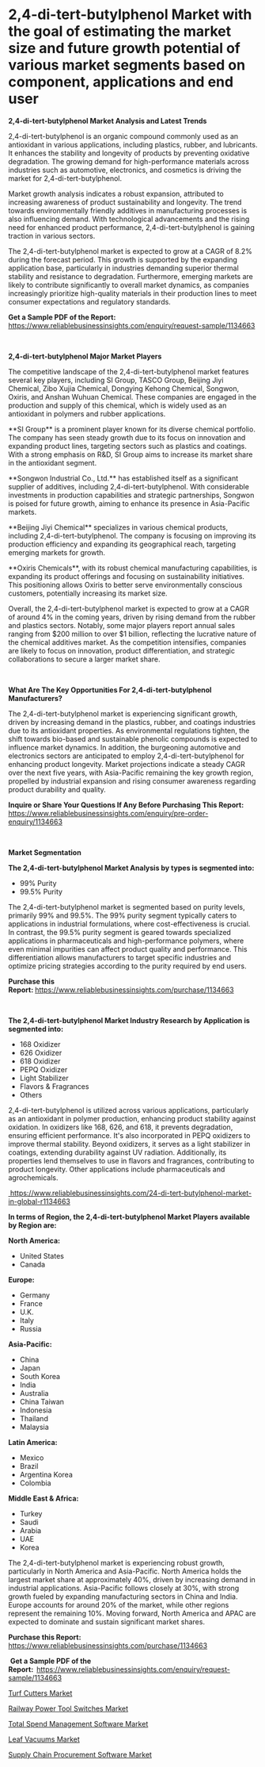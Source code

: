<p><h1>2,4-di-tert-butylphenol Market with the goal of estimating the market size and future growth potential of various market segments based on component, applications and end user</h1></p><p><strong>2,4-di-tert-butylphenol Market Analysis and Latest Trends</strong></p>
<p><p>2,4-di-tert-butylphenol is an organic compound commonly used as an antioxidant in various applications, including plastics, rubber, and lubricants. It enhances the stability and longevity of products by preventing oxidative degradation. The growing demand for high-performance materials across industries such as automotive, electronics, and cosmetics is driving the market for 2,4-di-tert-butylphenol.</p><p>Market growth analysis indicates a robust expansion, attributed to increasing awareness of product sustainability and longevity. The trend towards environmentally friendly additives in manufacturing processes is also influencing demand. With technological advancements and the rising need for enhanced product performance, 2,4-di-tert-butylphenol is gaining traction in various sectors.</p><p>The 2,4-di-tert-butylphenol market is expected to grow at a CAGR of 8.2% during the forecast period. This growth is supported by the expanding application base, particularly in industries demanding superior thermal stability and resistance to degradation. Furthermore, emerging markets are likely to contribute significantly to overall market dynamics, as companies increasingly prioritize high-quality materials in their production lines to meet consumer expectations and regulatory standards.</p></p>
<p><strong>Get a Sample PDF of the Report:&nbsp;</strong> <a href="https://www.reliablebusinessinsights.com/enquiry/request-sample/1134663?utm_campaign=102&utm_medium=2&utm_source=Github&utm_content=ia&utm_term=08102024&utm_id=24-di-tert-butylphenol">https://www.reliablebusinessinsights.com/enquiry/request-sample/1134663</a></p>
<p>&nbsp;</p>
<p><strong>2,4-di-tert-butylphenol Major Market Players</strong></p>
<p><p>The competitive landscape of the 2,4-di-tert-butylphenol market features several key players, including SI Group, TASCO Group, Beijing Jiyi Chemical, Zibo Xujia Chemical, Dongying Kehong Chemical, Songwon, Oxiris, and Anshan Wuhuan Chemical. These companies are engaged in the production and supply of this chemical, which is widely used as an antioxidant in polymers and rubber applications.</p><p>**SI Group** is a prominent player known for its diverse chemical portfolio. The company has seen steady growth due to its focus on innovation and expanding product lines, targeting sectors such as plastics and coatings. With a strong emphasis on R&D, SI Group aims to increase its market share in the antioxidant segment.</p><p>**Songwon Industrial Co., Ltd.** has established itself as a significant supplier of additives, including 2,4-di-tert-butylphenol. With considerable investments in production capabilities and strategic partnerships, Songwon is poised for future growth, aiming to enhance its presence in Asia-Pacific markets.</p><p>**Beijing Jiyi Chemical** specializes in various chemical products, including 2,4-di-tert-butylphenol. The company is focusing on improving its production efficiency and expanding its geographical reach, targeting emerging markets for growth.</p><p>**Oxiris Chemicals**, with its robust chemical manufacturing capabilities, is expanding its product offerings and focusing on sustainability initiatives. This positioning allows Oxiris to better serve environmentally conscious customers, potentially increasing its market size.</p><p>Overall, the 2,4-di-tert-butylphenol market is expected to grow at a CAGR of around 4% in the coming years, driven by rising demand from the rubber and plastics sectors. Notably, some major players report annual sales ranging from $200 million to over $1 billion, reflecting the lucrative nature of the chemical additives market. As the competition intensifies, companies are likely to focus on innovation, product differentiation, and strategic collaborations to secure a larger market share.</p></p>
<p>&nbsp;</p>
<p><strong>What Are The Key Opportunities For 2,4-di-tert-butylphenol Manufacturers?</strong></p>
<p><p>The 2,4-di-tert-butylphenol market is experiencing significant growth, driven by increasing demand in the plastics, rubber, and coatings industries due to its antioxidant properties. As environmental regulations tighten, the shift towards bio-based and sustainable phenolic compounds is expected to influence market dynamics. In addition, the burgeoning automotive and electronics sectors are anticipated to employ 2,4-di-tert-butylphenol for enhancing product longevity. Market projections indicate a steady CAGR over the next five years, with Asia-Pacific remaining the key growth region, propelled by industrial expansion and rising consumer awareness regarding product durability and quality.</p></p>
<p><strong>Inquire or Share Your Questions If Any Before Purchasing This Report:</strong> <a href="https://www.reliablebusinessinsights.com/enquiry/pre-order-enquiry/1134663?utm_campaign=102&utm_medium=2&utm_source=Github&utm_content=ia&utm_term=08102024&utm_id=24-di-tert-butylphenol">https://www.reliablebusinessinsights.com/enquiry/pre-order-enquiry/1134663</a></p>
<p>&nbsp;</p>
<p><strong>Market Segmentation</strong></p>
<p><strong>The 2,4-di-tert-butylphenol Market Analysis by types is segmented into:</strong></p>
<p><ul><li>99% Purity</li><li>99.5% Purity</li></ul></p>
<p><p>The 2,4-di-tert-butylphenol market is segmented based on purity levels, primarily 99% and 99.5%. The 99% purity segment typically caters to applications in industrial formulations, where cost-effectiveness is crucial. In contrast, the 99.5% purity segment is geared towards specialized applications in pharmaceuticals and high-performance polymers, where even minimal impurities can affect product quality and performance. This differentiation allows manufacturers to target specific industries and optimize pricing strategies according to the purity required by end users.</p></p>
<p><strong>Purchase this Report:&nbsp;</strong><a href="https://www.reliablebusinessinsights.com/purchase/1134663?utm_campaign=102&utm_medium=2&utm_source=Github&utm_content=ia&utm_term=08102024&utm_id=24-di-tert-butylphenol">https://www.reliablebusinessinsights.com/purchase/1134663</a></p>
<p>&nbsp;</p>
<p><strong>The 2,4-di-tert-butylphenol Market Industry Research by Application is segmented into:</strong></p>
<p><ul><li>168 Oxidizer</li><li>626 Oxidizer</li><li>618 Oxidizer</li><li>PEPQ Oxidizer</li><li>Light Stabilizer</li><li>Flavors & Fragrances</li><li>Others</li></ul></p>
<p><p>2,4-di-tert-butylphenol is utilized across various applications, particularly as an antioxidant in polymer production, enhancing product stability against oxidation. In oxidizers like 168, 626, and 618, it prevents degradation, ensuring efficient performance. It's also incorporated in PEPQ oxidizers to improve thermal stability. Beyond oxidizers, it serves as a light stabilizer in coatings, extending durability against UV radiation. Additionally, its properties lend themselves to use in flavors and fragrances, contributing to product longevity. Other applications include pharmaceuticals and agrochemicals.</p></p>
<p><a href="https://www.reliablebusinessinsights.com/24-di-tert-butylphenol-market-in-global-r1134663?utm_campaign=102&utm_medium=2&utm_source=Github&utm_content=ia&utm_term=08102024&utm_id=24-di-tert-butylphenol">&nbsp;https://www.reliablebusinessinsights.com/24-di-tert-butylphenol-market-in-global-r1134663</a></p>
<p><strong>In terms of Region, the 2,4-di-tert-butylphenol Market Players available by Region are:</strong></p>
<p>
    <p> <strong> North America: </strong>
        <ul>
            <li>United States</li>
            <li>Canada</li>
        </ul>
        </p> 
    <p> <strong> Europe: </strong>
        <ul>
            <li>Germany</li>
            <li>France</li>
            <li>U.K.</li>
            <li>Italy</li>
            <li>Russia</li>
        </ul>
        </p> 
    <p> <strong> Asia-Pacific: </strong>
        <ul>
            <li>China</li>
            <li>Japan</li>
            <li>South Korea</li>
            <li>India</li>
            <li>Australia</li>
            <li>China Taiwan</li>
            <li>Indonesia</li>
            <li>Thailand</li>
            <li>Malaysia</li>
        </ul>
        </p> 
    <p> <strong> Latin America: </strong>
        <ul>
            <li>Mexico</li>
            <li>Brazil</li>
            <li>Argentina Korea</li>
            <li>Colombia</li>
        </ul>
        </p> 
    <p> <strong> Middle East & Africa: </strong>
        <ul>
            <li>Turkey</li>
            <li>Saudi</li>
            <li>Arabia</li>
            <li>UAE</li>
            <li>Korea</li>
        </ul>
    </p>
    </p>
<p><p>The 2,4-di-tert-butylphenol market is experiencing robust growth, particularly in North America and Asia-Pacific. North America holds the largest market share at approximately 40%, driven by increasing demand in industrial applications. Asia-Pacific follows closely at 30%, with strong growth fueled by expanding manufacturing sectors in China and India. Europe accounts for around 20% of the market, while other regions represent the remaining 10%. Moving forward, North America and APAC are expected to dominate and sustain significant market shares.</p></p>
<p><strong>Purchase this Report: </strong><a href="https://www.reliablebusinessinsights.com/purchase/1134663?utm_campaign=102&utm_medium=2&utm_source=Github&utm_content=ia&utm_term=08102024&utm_id=24-di-tert-butylphenol">https://www.reliablebusinessinsights.com/purchase/1134663</a></p>
<p>&nbsp;<strong>Get a Sample PDF of the Report:&nbsp;&nbsp;</strong><a href="https://www.reliablebusinessinsights.com/enquiry/request-sample/1134663?utm_campaign=102&utm_medium=2&utm_source=Github&utm_content=ia&utm_term=08102024&utm_id=24-di-tert-butylphenol">https://www.reliablebusinessinsights.com/enquiry/request-sample/1134663</a></p>
<p><strong></strong></p>
<p><p><a href="https://www.linkedin.com/pulse/navigating-global-turf-cutters-market-landscape-trends-pxjre?utm_campaign=102&utm_medium=2&utm_source=Github&utm_content=ia&utm_term=08102024&utm_id=24-di-tert-butylphenol">Turf Cutters Market</a></p><p><a href="https://issuu.com/reportprime-2/docs/railway-power-tool-switches-market-_c9a6ce04fc10fd?utm_campaign=102&utm_medium=2&utm_source=Github&utm_content=ia&utm_term=08102024&utm_id=24-di-tert-butylphenol">Railway Power Tool Switches Market</a></p><p><a href="https://github.com/AnnDiaz698/Market-Research-Report-List-1/blob/main/total-spend-management-software-market.md?utm_campaign=102&utm_medium=2&utm_source=Github&utm_content=ia&utm_term=08102024&utm_id=24-di-tert-butylphenol">Total Spend Management Software Market</a></p><p><a href="https://www.linkedin.com/pulse/leaf-vacuums-market-matrix-applications-householdcommercia-9vu8e?utm_campaign=102&utm_medium=2&utm_source=Github&utm_content=ia&utm_term=08102024&utm_id=24-di-tert-butylphenol">Leaf Vacuums Market</a></p><p><a href="https://github.com/sumonsky0m/Market-Research-Report-List-1/blob/main/supply-chain-procurement-software-market.md?utm_campaign=102&utm_medium=2&utm_source=Github&utm_content=ia&utm_term=08102024&utm_id=24-di-tert-butylphenol">Supply Chain Procurement Software Market</a></p></p>